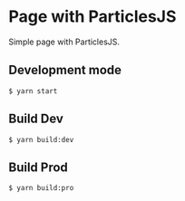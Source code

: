 # Page with ParticlesJS

Simple page with ParticlesJS.

## Development mode

```
$ yarn start
```

## Build Dev

```
$ yarn build:dev
```

## Build Prod

```
$ yarn build:pro
```
